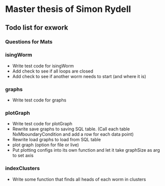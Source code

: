 # Master thesis of Simon Rydell

## Todo list for exwork ##

### Questions for Mats ###

### isingWorm ###

* Write test code for isingWorm
* Add check to see if all loops are closed
* Add check to see if another worm needs to start (and where it is)

### graphs ###

* Write test code for graphs

### plotGraph ###

* Write test code for plotGraph
* Rewrite save graphs to saving SQL table. (Call each table NxMboundaryCondition and add a row for each data point)
* Rewrite load graphs to load from SQL table
* plot graph (option for file or live)
* Put plotting configs into its own function and let it take graphSize as arg to set axis

### indexClusters ###

* Write some function that finds all heads of each worm in clusters
